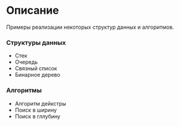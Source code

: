 # Описание
Примеры реализации некоторых структур данных и алгоритмов.

### Структуры данных
- Стек
- Очередь
- Связный список
- Бинарное дерево

### Алгоритмы
- Алгоритм дейкстры
- Поиск в ширину
- Поиск в гллубину
